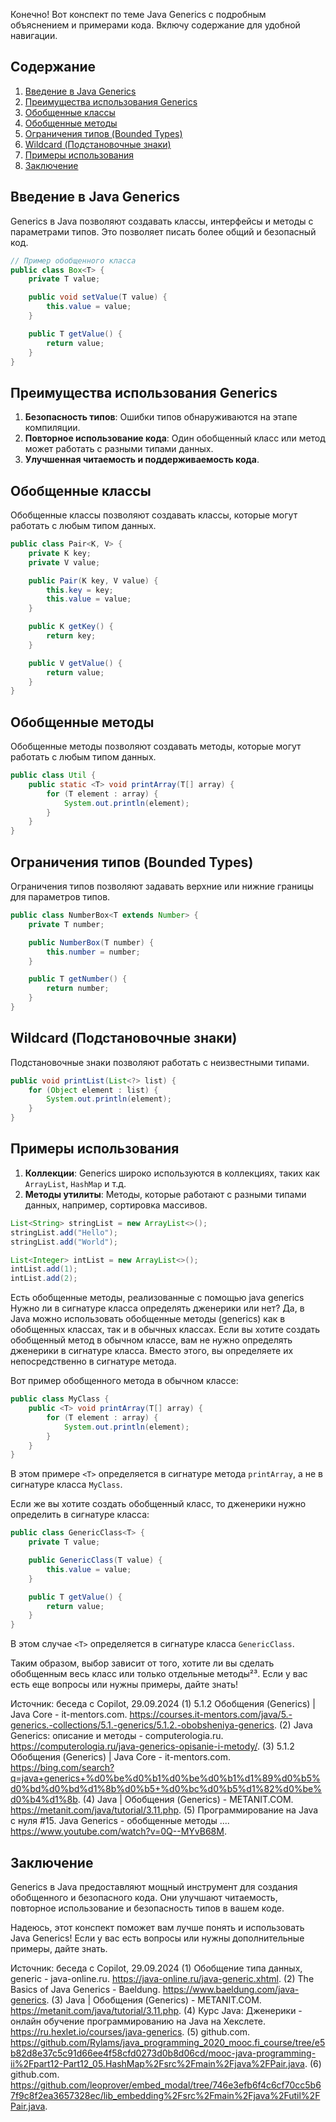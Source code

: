 Конечно! Вот конспект по теме Java Generics с подробным объяснением и примерами кода. Включу содержание для удобной навигации.

## Содержание
1. [Введение в Java Generics](#введение-в-java-generics)
2. [Преимущества использования Generics](#преимущества-использования-generics)
3. [Обобщенные классы](#обобщенные-классы)
4. [Обобщенные методы](#обобщенные-методы)
5. [Ограничения типов (Bounded Types)](#ограничения-типов-bounded-types)
6. [Wildcard (Подстановочные знаки)](#wildcard-подстановочные-знаки)
7. [Примеры использования](#примеры-использования)
8. [Заключение](#заключение)

## Введение в Java Generics
Generics в Java позволяют создавать классы, интерфейсы и методы с параметрами типов. Это позволяет писать более общий и безопасный код.

```java
// Пример обобщенного класса
public class Box<T> {
    private T value;

    public void setValue(T value) {
        this.value = value;
    }

    public T getValue() {
        return value;
    }
}
```

## Преимущества использования Generics
1. **Безопасность типов**: Ошибки типов обнаруживаются на этапе компиляции.
2. **Повторное использование кода**: Один обобщенный класс или метод может работать с разными типами данных.
3. **Улучшенная читаемость и поддерживаемость кода**.

## Обобщенные классы
Обобщенные классы позволяют создавать классы, которые могут работать с любым типом данных.

```java
public class Pair<K, V> {
    private K key;
    private V value;

    public Pair(K key, V value) {
        this.key = key;
        this.value = value;
    }

    public K getKey() {
        return key;
    }

    public V getValue() {
        return value;
    }
}
```

## Обобщенные методы
Обобщенные методы позволяют создавать методы, которые могут работать с любым типом данных.

```java
public class Util {
    public static <T> void printArray(T[] array) {
        for (T element : array) {
            System.out.println(element);
        }
    }
}
```

## Ограничения типов (Bounded Types)
Ограничения типов позволяют задавать верхние или нижние границы для параметров типов.

```java
public class NumberBox<T extends Number> {
    private T number;

    public NumberBox(T number) {
        this.number = number;
    }

    public T getNumber() {
        return number;
    }
}
```

## Wildcard (Подстановочные знаки)
Подстановочные знаки позволяют работать с неизвестными типами.

```java
public void printList(List<?> list) {
    for (Object element : list) {
        System.out.println(element);
    }
}
```

## Примеры использования
1. **Коллекции**: Generics широко используются в коллекциях, таких как `ArrayList`, `HashMap` и т.д.
2. **Методы утилиты**: Методы, которые работают с разными типами данных, например, сортировка массивов.

```java
List<String> stringList = new ArrayList<>();
stringList.add("Hello");
stringList.add("World");

List<Integer> intList = new ArrayList<>();
intList.add(1);
intList.add(2);
```

Есть обобщенные методы, реализованные с помощью java generics
Нужно ли в сигнатуре класса определять дженерики или нет?
Да, в Java можно использовать обобщенные методы (generics) как в обобщенных классах, так и в обычных классах. Если вы хотите создать обобщенный метод в обычном классе, вам не нужно определять дженерики в сигнатуре класса. Вместо этого, вы определяете их непосредственно в сигнатуре метода.

Вот пример обобщенного метода в обычном классе:

```java
public class MyClass {
    public <T> void printArray(T[] array) {
        for (T element : array) {
            System.out.println(element);
        }
    }
}
```

В этом примере `<T>` определяется в сигнатуре метода `printArray`, а не в сигнатуре класса `MyClass`.

Если же вы хотите создать обобщенный класс, то дженерики нужно определить в сигнатуре класса:

```java
public class GenericClass<T> {
    private T value;

    public GenericClass(T value) {
        this.value = value;
    }

    public T getValue() {
        return value;
    }
}
```

В этом случае `<T>` определяется в сигнатуре класса `GenericClass`.

Таким образом, выбор зависит от того, хотите ли вы сделать обобщенным весь класс или только отдельные методы²³. Если у вас есть еще вопросы или нужны примеры, дайте знать!

Источник: беседа с Copilot, 29.09.2024
(1) 5.1.2 Обобщения (Generics) | Java Core - it-mentors.com. https://courses.it-mentors.com/java/5.-generics.-collections/5.1.-generics/5.1.2.-obobsheniya-generics.
(2) Java Generics: описание и методы - computerologia.ru. https://computerologia.ru/java-generics-opisanie-i-metody/.
(3) 5.1.2 Обобщения (Generics) | Java Core - it-mentors.com. https://bing.com/search?q=java+generics+%d0%be%d0%b1%d0%be%d0%b1%d1%89%d0%b5%d0%bd%d0%bd%d1%8b%d0%b5+%d0%bc%d0%b5%d1%82%d0%be%d0%b4%d1%8b.
(4) Java | Обобщения (Generics) - METANIT.COM. https://metanit.com/java/tutorial/3.11.php.
(5) Программирование на Java с нуля #15. Java Generics - обобщенные методы .... https://www.youtube.com/watch?v=0Q--MYvB68M.

## Заключение
Generics в Java предоставляют мощный инструмент для создания обобщенного и безопасного кода. Они улучшают читаемость, повторное использование и безопасность типов в вашем коде.

Надеюсь, этот конспект поможет вам лучше понять и использовать Java Generics! Если у вас есть вопросы или нужны дополнительные примеры, дайте знать.

Источник: беседа с Copilot, 29.09.2024
(1) Обобщение типа данных, generic - java-online.ru. https://java-online.ru/java-generic.xhtml.
(2) The Basics of Java Generics - Baeldung. https://www.baeldung.com/java-generics.
(3) Java | Обобщения (Generics) - METANIT.COM. https://metanit.com/java/tutorial/3.11.php.
(4) Курс Java: Дженерики - онлайн обучение программированию на Java на Хекслете. https://ru.hexlet.io/courses/java-generics.
(5) github.com. https://github.com/Rylams/java_programming_2020_mooc.fi_course/tree/e5b82d8e37c5c91d66ee4f58cfd0273d0b8d06cd/mooc-java-programming-ii%2Fpart12-Part12_05.HashMap%2Fsrc%2Fmain%2Fjava%2FPair.java.
(6) github.com. https://github.com/leoprover/embed_modal/tree/746e3efb6f4c6cf70cc5b67f9c8f2ea3657328ec/lib_embedding%2Fsrc%2Fmain%2Fjava%2Futil%2FPair.java.